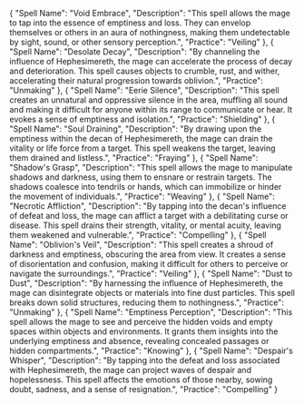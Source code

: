 {
  "Spell Name": "Void Embrace",
  "Description": "This spell allows the mage to tap into the essence of emptiness and loss. They can envelop themselves or others in an aura of nothingness, making them undetectable by sight, sound, or other sensory perception.",
  "Practice": "Veiling"
},
{
  "Spell Name": "Desolate Decay",
  "Description": "By channeling the influence of Hephesimereth, the mage can accelerate the process of decay and deterioration. This spell causes objects to crumble, rust, and wither, accelerating their natural progression towards oblivion.",
  "Practice": "Unmaking"
},
{
  "Spell Name": "Eerie Silence",
  "Description": "This spell creates an unnatural and oppressive silence in the area, muffling all sound and making it difficult for anyone within its range to communicate or hear. It evokes a sense of emptiness and isolation.",
  "Practice": "Shielding"
},
{
  "Spell Name": "Soul Draining",
  "Description": "By drawing upon the emptiness within the decan of Hephesimereth, the mage can drain the vitality or life force from a target. This spell weakens the target, leaving them drained and listless.",
  "Practice": "Fraying"
},
{
  "Spell Name": "Shadow's Grasp",
  "Description": "This spell allows the mage to manipulate shadows and darkness, using them to ensnare or restrain targets. The shadows coalesce into tendrils or hands, which can immobilize or hinder the movement of individuals.",
  "Practice": "Weaving"
},
{
  "Spell Name": "Necrotic Affliction",
  "Description": "By tapping into the decan's influence of defeat and loss, the mage can afflict a target with a debilitating curse or disease. This spell drains their strength, vitality, or mental acuity, leaving them weakened and vulnerable.",
  "Practice": "Compelling"
},
{
  "Spell Name": "Oblivion's Veil",
  "Description": "This spell creates a shroud of darkness and emptiness, obscuring the area from view. It creates a sense of disorientation and confusion, making it difficult for others to perceive or navigate the surroundings.",
  "Practice": "Veiling"
},
{
  "Spell Name": "Dust to Dust",
  "Description": "By harnessing the influence of Hephesimereth, the mage can disintegrate objects or materials into fine dust particles. This spell breaks down solid structures, reducing them to nothingness.",
  "Practice": "Unmaking"
},
{
  "Spell Name": "Emptiness Perception",
  "Description": "This spell allows the mage to see and perceive the hidden voids and empty spaces within objects and environments. It grants them insights into the underlying emptiness and absence, revealing concealed passages or hidden compartments.",
  "Practice": "Knowing"
},
{
  "Spell Name": "Despair's Whisper",
  "Description": "By tapping into the defeat and loss associated with Hephesimereth, the mage can project waves of despair and hopelessness. This spell affects the emotions of those nearby, sowing doubt, sadness, and a sense of resignation.",
  "Practice": "Compelling"
}